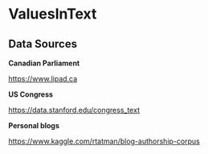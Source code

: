 # ValuesInText



## Data Sources


__Canadian Parliament__

https://www.lipad.ca


__US Congress__


https://data.stanford.edu/congress_text


__Personal blogs__


https://www.kaggle.com/rtatman/blog-authorship-corpus
